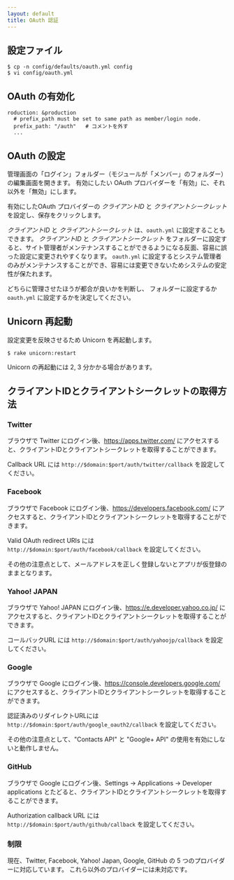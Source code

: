 ```yaml
---
layout: default
title: OAuth 認証
---
```


## 設定ファイル

```
$ cp -n config/defaults/oauth.yml config
$ vi config/oauth.yml
```

## OAuth の有効化

```
roduction: &production
  # prefix_path must be set to same path as member/login node.
  prefix_path: "/auth"   # コメントを外す
  ...
```

## OAuth の設定

管理画面の「ログイン」フォルダー（モジュールが「メンバー」のフォルダー）の編集画面を開きます。
有効にしたい OAuth プロバイダーを「有効」に、それ以外を「無効」にします。

有効にしたOAuth プロバイダーの *クライアントID* と *クライアントシークレット* を設定し、保存をクリックします。

*クライアントID* と *クライアントシークレット* は、`oauth.yml` に設定することもできます。
*クライアントID* と *クライアントシークレット* をフォルダーに設定すると、サイト管理者がメンテナンスすることができるようになる反面、容易に誤った設定に変更されやすくなります。
`oauth.yml` に設定するとシステム管理者のみがメンテナンスすることができ、容易には変更できないためシステムの安定性が保たれます。

どちらに管理させたほうが都合が良いかを判断し、
フォルダーに設定するか `oauth.yml` に設定するかを決定してください。

## Unicorn 再起動

設定変更を反映させるため Unicorn を再起動します。

```
$ rake unicorn:restart
```

Unicorn の再起動には 2, 3 分かかる場合があります。

## クライアントIDとクライアントシークレットの取得方法

### Twitter

ブラウザで Twitter にログイン後、https://apps.twitter.com/ にアクセスすると、クライアントIDとクライアントシークレットを取得することができます。

Callback URL には `http://$domain:$port/auth/twitter/callback` を設定してください。

### Facebook

ブラウザで Facebook にログイン後、https://developers.facebook.com/ にアクセスすると、クライアントIDとクライアントシークレットを取得することができます。

Valid OAuth redirect URIs には `http://$domain:$port/auth/facebook/callback` を設定してください。

その他の注意点として、メールアドレスを正しく登録しないとアプリが仮登録のままとなります。

### Yahoo! JAPAN

ブラウザで Yahoo! JAPAN にログイン後、https://e.developer.yahoo.co.jp/ にアクセスすると、クライアントIDとクライアントシークレットを取得することができます。

コールバックURL には `http://$domain:$port/auth/yahoojp/callback` を設定してください。

### Google

ブラウザで Google にログイン後、https://console.developers.google.com/ にアクセスすると、クライアントIDとクライアントシークレットを取得することができます。

認証済みのリダイレクトURLには `http://$domain:$port/auth/google_oauth2/callback` を設定してください。

その他の注意点として、"Contacts API" と "Google+ API" の使用を有効にしないと動作しません。

### GitHub

ブラウザで Google にログイン後、Settings -> Applications -> Developer applications とたどると、クライアントIDとクライアントシークレットを取得することができます。

Authorization callback URL には `http://$domain:$port/auth/github/callback` を設定してください。

### 制限

現在、Twitter, Facebook, Yahoo! Japan, Google, GitHub の 5 つのプロバイダーに対応しています。
これら以外のプロバイダーには未対応です。
